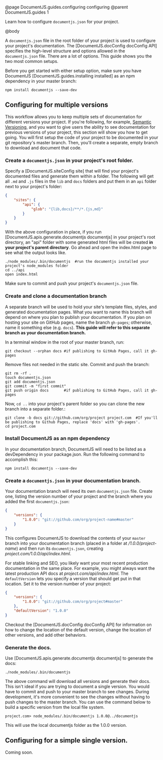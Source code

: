 @page DocumentJS.guides.configuring configuring
@parent DocumentJS.guides 1

Learn how to configure `documentjs.json` for your project.

@body

A `documentjs.json` file in the root folder of your project is used to configure your project's documentation. The [DocumentJS.docConfig docConfig API] specifies the high-level structure and options allowed in the `documentjs.json` file. There are a lot of options.  This guide shows you the two most common setups.

Before you get started with either setup option, make sure you have DocumentJS [DocumentJS.guides.installing installed] as an npm dependency in your master branch:

```console
npm install documentjs --save-dev
```


## Configuring for multiple versions

This workflow allows you to keep multiple sets of documentation for different versions your project.  If you're following, for example, [Semantic Versioning](http://semver.org/), and you want to give users the ability to see documentation for previous versions of your project, this section will show you how to get going.  You will first setup the code of your project to be documented in your git repository's master branch.  Then, you'll create a separate, empty branch to download and document that code.

### **Create a `documentjs.json` in your project's root folder.**

Specify a [DocumentJS.siteConfig site] that will find your project's
documented files and generate them within a folder. The following will get all `.md` and `.js` files in the `lib` and `docs` folders and put them in an `api` folder next to your project's folder:

```json
{
	"sites": {
		"api": {
			"glob": "{lib,docs}/**/*.{js,md}"
		}
	}
}
```

With the above configuration in place, if you run [DocumentJS.apis.generate.documentjs documentjs] in your project's root directory, an "api" folder with some generated html files will be created **in your project's parent directory**. Go ahead and open the index.html page to see what the output looks like.

```console
./node_modules/.bin/documentjs  #run the documentjs installed your project's node_modules folder
cd ../api
open index.html
```

Make sure to commit and push your project's `documentjs.json` file.

### **Create and clone a documentation branch**

A separate branch will be used to hold your site's template files, styles, and generated documentation pages.  What you want to name this branch will depend on where you plan to publish your documentation.  If you plan on hosting your site on GitHub pages, name the branch `gh-pages`; otherwise, name it something else (e.g. `docs`).  **This guide will refer to this separate branch as your documentation branch.**

In a terminal window in the root of your master branch, run:

```console
git checkout --orphan docs #if publishing to GitHub Pages, call it gh-pages
```

Remove files not needed in the static site. Commit and push the branch:

```console
git rm -rf .
touch documentjs.json
git add documentjs.json
git commit -m "first commit"
git push origin docs       #if publishing to GitHub Pages, call it gh-pages
```

Now, `cd ..` into your project's parent folder so you can clone the new branch into a separate folder.:

```console
git clone -b docs git://github.com/org/project project.com  #If you'll be publishing to Github Pages, replace 'docs' with 'gh-pages'.
cd project.com
```

### **Install DocumentJS as an npm dependency**

In your documentation branch, DocumentJS will need to be listed as a devDependency in your package.json.  Run the following command to accomplish this:

```console
npm install documentjs --save-dev
```

### **Create a `documentjs.json` in your documentation branch.**

Your documentation branch will need its own `documentjs.json` file.  Create one, listing the version number of your project and the branch where you added the first `documentjs.json`:

```json
{
	"versions": {
		"1.0.0": "git://github.com/org/project-name#master"
	}
}
```

This configures DocumentJS to download the contents of your `master` branch into your documentation branch (placed in a folder at _/1.0.0/project-name_) and then run its `documentjs.json`, creating _project.com/1.0.0/api/index.html_.  

For stable linking and SEO, you likely want your most recent production documentation in the same place.  For example, you might always want the latest production API docs at _project.com/api/index.html_.  The `defaultVersion` lets you specify a version that should get put in that location.  Set it to the version number of your project:

```json
{
	"versions": {
		"1.0.0": "git://github.com/org/project#master"
	},
	"defaultVersion": "1.0.0"
}
```

Checkout the [DocumentJS.docConfig docConfig API] for information on how to change the location of the default version, change the location of other versions, and add other behaviors.

### **Generate the docs.**

Use [DocumentJS.apis.generate.documentjs documentjs] to generate 
the docs:

```console
./node_modules/.bin/documentjs
```

The above command will download all versions and generate their docs. This isn't ideal if you are trying to document a single version.  You would have to commit and push to your master branch to see changes.  During development, it's more convenient to see the changes without having to push changes to the master branch.  You can use the command below to build a specific version from the local file system.

```console
project.com> node_modules/.bin/documentjs 1.0.0@../documentjs
```

This will use the local documentjs folder as the 1.0.0 version.

## Configuring for a simple single version.

Coming soon.